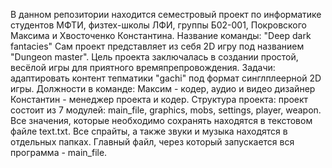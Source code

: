 В данном репозитории находится семестровый проект по информатике студентов МФТИ, физтех-школы ЛФИ, группы Б02-001, Покровского Максима и Хвосточенко Константина. Название команды:
"Deep dark fantacies"
Сам проект представляет из себя 2D игру под названием "Dungeon master". 
Цель проекта заключалась в создании простой, весёлой игры для приятного времяпрепровождения.
Задачи: адаптировать контент тепматики "gachi" под формат синглплеерной 2D игры.
Должности в команде:
Максим - кодер, аудио и видео дизайнер
Константин - менеджер проекта и кодер.
Структура проекта:
проект состоит из 7 модулей: main_file, graphics, mobs, settings, player, weapon. Все значения, которые необходимо сохранять находятся в текстовом файле text.txt. Все спрайты, а также звуки и музыка находятся в отдельных папках. Главный файл, через который запускается вся программа - main_file.


